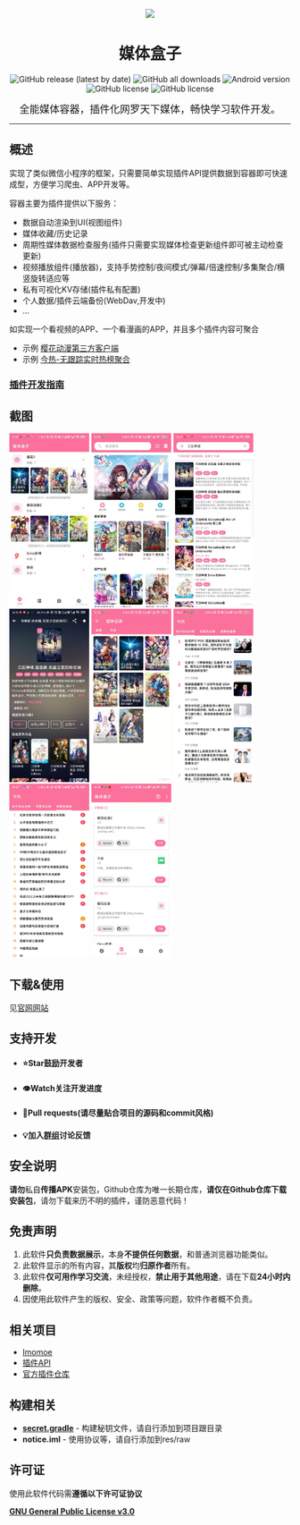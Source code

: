 <p align="center">
<img src="image/cover.png" width="150">
</p>
<div align="center">
    <h1>媒体盒子</h1>
    <p>
        <a href="https://github.com/RyensX/MediaBox/releases/latest" style="text-decoration:none">
            <img src="https://img.shields.io/github/v/release/RyensX/MediaBox?display_name=release" alt="GitHub release (latest by date)"/>
        </a>
        <a href="https://github.com/RyensX/MediaBox/releases/latest" style="text-decoration:none" >
            <img src="https://img.shields.io/github/downloads/RyensX/MediaBox/total" alt="GitHub all downloads"/>
        </a>
        <a href="https://img.shields.io/badge/Android-5.0%2B-brightgreen" style="text-decoration:none" >
            <img src="https://img.shields.io/badge/Android-5.0%2B-brightgreen" alt="Android version"/>
        </a>
        <a href="https://t.me/MediaBoxGithub" style="text-decoration:none" >
            <img src="https://img.shields.io/badge/Telegram-Group-blue.svg?logo=telegram"                             alt="GitHub license"/>
        </a>
        <a href="LICENSE" style="text-decoration:none" >
            <img src="https://img.shields.io/github/license/RyensX/MediaBox" alt="GitHub license"/>
        </a>
    </p>
</div>

<p align="center"><font size="4">全能媒体容器，插件化网罗天下媒体，畅快学习软件开发。</font></p>

---

## 概述

实现了类似微信小程序的框架，只需要简单实现插件API提供数据到容器即可快速成型，方便学习爬虫、APP开发等。

容器主要为插件提供以下服务：
* 数据自动渲染到UI(视图组件)
* 媒体收藏/历史记录
* 周期性媒体数据检查服务(插件只需要实现媒体检查更新组件即可被主动检查更新)
* 视频播放组件(播放器)，支持手势控制/夜间模式/弹幕/倍速控制/多集聚合/横竖旋转适应等
* 私有可视化KV存储(插件私有配置)
* 个人数据/插件云端备份(WebDav,开发中)
* ...


如实现一个看视频的APP、一个看漫画的APP，并且多个插件内容可聚合

- 示例 [樱花动漫第三方客户端](https://github.com/RyensX/SakuraAnime2Plugin)
- 示例 [今热-无跟踪实时热榜聚合](https://github.com/RyensX/TodayHot)

### [**插件开发指南**](https://github.com/RyensX/MediaBox/wiki)

## 截图

<img src="doc/image/main.jpg"  width="143"> <img  src="doc/image/home.jpg" width="143"> <img  src="doc/image/search.jpg"  width="143"> <img  src="doc/image/detial.jpg"  width="143"> <img src="doc/image/data.jpg"  width="143">
<img src="doc/image/todayhot_zhihu.jpg"  width="143"> <img src="doc/image/todayhot_weibo.jpg"  width="143"> <img src="doc/image/plugin.jpg"  width="143">

## 下载&使用

见[官网网站](https://ryensx.github.io/MediaBoxPluginRepository/)

## 支持开发

* #### ⭐**Star**鼓励开发者
* #### 👁️Watch关注开发进度
* #### 📇Pull requests(**请尽量贴合项目的源码和commit风格**)
* #### 💡加入[群组](https://t.me/+qjISW8q_aF1mMzRk)讨论反馈

## 安全说明

**请勿**私自**传播APK**安装包，Github仓库为唯一长期仓库，**请仅在Github仓库下载安装包**，请勿下载来历不明的插件，谨防恶意代码！

## 免责声明

1. 此软件**只负责数据展示**，本身**不提供任何数据**，和普通浏览器功能类似。
2. 此软件显示的所有内容，其**版权**均**归原作者**所有。
3. 此软件**仅可用作学习交流**，未经授权，**禁止用于其他用途**，请在下载**24小时内删除**。
4. 因使用此软件产生的版权、安全、政策等问题，软件作者概不负责。

## 相关项目

- [Imomoe](https://github.com/SkyD666/Imomoe)
- [插件API](https://github.com/RyensX/MediaBoxPlugin)
- [官方插件仓库](https://github.com/RyensX/MediaBoxPluginRepository)

## 构建相关

- [**secret.gradle**](doc/about_secret.gradle.md) - 构建秘钥文件，请自行添加到项目跟目录
- **notice.iml** - 使用协议等，请自行添加到res/raw

## 许可证

使用此软件代码需**遵循以下许可证协议**

[**GNU General Public License v3.0**](LICENSE)

